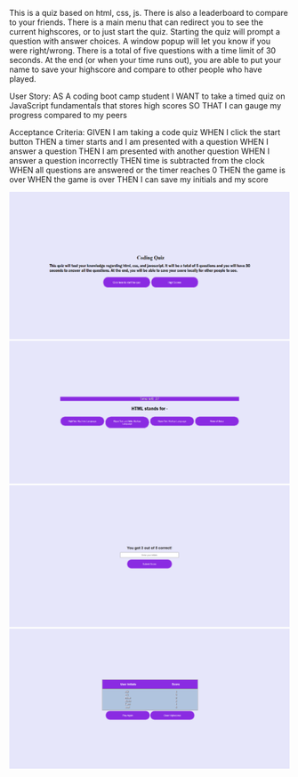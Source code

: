 This is a quiz based on html, css, js. There is also a leaderboard to compare to your friends. There is a main menu that can redirect you to see the current highscores, or to just start the quiz. Starting the quiz will prompt a question with answer choices. A window popup will let you know if you were right/wrong. There is a total of five questions with a time limit of 30 seconds. At the end (or when your time runs out), you are able to put your name to save your highscore and compare to other people who have played. 

User Story:
AS A coding boot camp student
I WANT to take a timed quiz on JavaScript fundamentals that stores high scores
SO THAT I can gauge my progress compared to my peers

Acceptance Criteria:
GIVEN I am taking a code quiz
WHEN I click the start button
THEN a timer starts and I am presented with a question
WHEN I answer a question
THEN I am presented with another question
WHEN I answer a question incorrectly
THEN time is subtracted from the clock
WHEN all questions are answered or the timer reaches 0
THEN the game is over
WHEN the game is over
THEN I can save my initials and my score

<img src="images/hw4Startpage.png">
<img src="images/hw4quizquestion.png">
<img src="images/hw4entername.png">
<img src="images/hw4highscoreboard.png">